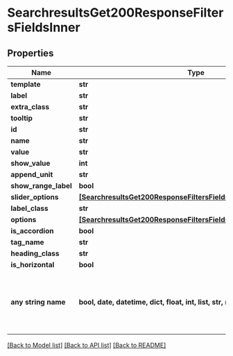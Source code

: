 # SearchresultsGet200ResponseFiltersFieldsInner


## Properties
Name | Type | Description | Notes
------------ | ------------- | ------------- | -------------
**template** | **str** |  | [optional] 
**label** | **str** |  | [optional] 
**extra_class** | **str** |  | [optional] 
**tooltip** | **str** |  | [optional] 
**id** | **str** |  | [optional] 
**name** | **str** |  | [optional] 
**value** | **str** |  | [optional] 
**show_value** | **int** |  | [optional] 
**append_unit** | **str** |  | [optional] 
**show_range_label** | **bool** |  | [optional] 
**slider_options** | [**[SearchresultsGet200ResponseFiltersFieldsInnerSliderOptionsInner]**](SearchresultsGet200ResponseFiltersFieldsInnerSliderOptionsInner.md) |  | [optional] 
**label_class** | **str** |  | [optional] 
**options** | [**[SearchresultsGet200ResponseFiltersFieldsInnerOptionsInner]**](SearchresultsGet200ResponseFiltersFieldsInnerOptionsInner.md) |  | [optional] 
**is_accordion** | **bool** |  | [optional] 
**tag_name** | **str** |  | [optional] 
**heading_class** | **str** |  | [optional] 
**is_horizontal** | **bool** |  | [optional] 
**any string name** | **bool, date, datetime, dict, float, int, list, str, none_type** | any string name can be used but the value must be the correct type | [optional]

[[Back to Model list]](../README.md#documentation-for-models) [[Back to API list]](../README.md#documentation-for-api-endpoints) [[Back to README]](../README.md)


